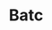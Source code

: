 ﻿---
title: Batc
second_title: Aspose.Cells Cloud Documen
type: docs
url: /it/batch/
keywords: Batch processing of multiple excel files
description: Aspose.Cells Cloud API supporta l'elaborazione in batch di più file excel. L'SDK supporta i tipi di linguaggi di sviluppo. Includono Android, C#, Go, Java, NodeJS, Perl, PHP, Python, Ruby e swift
weight: 29
---
